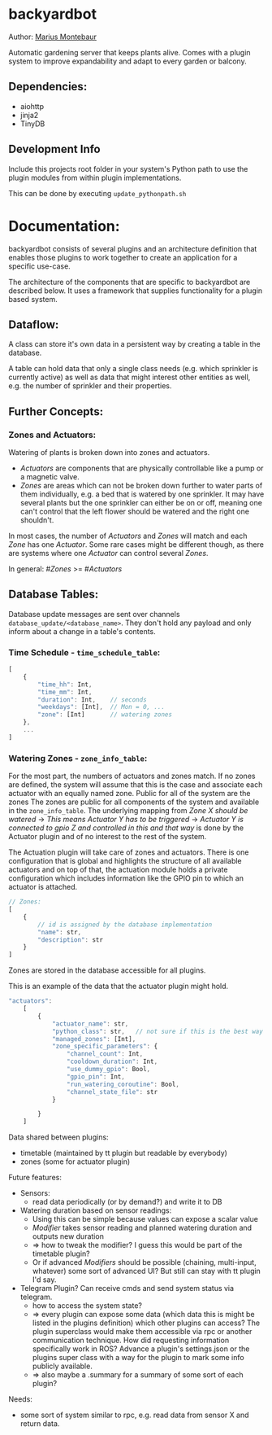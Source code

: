 # backyardbot

Author: [Marius Montebaur](https://www.montebaur.tech)

Automatic gardening server that keeps plants alive. Comes with a plugin system to improve expandability and adapt to every garden or balcony.


## Dependencies:

- aiohttp
- jinja2
- TinyDB


## Development Info

Include this projects root folder in your system's Python path to use the plugin modules from within plugin implementations.

This can be done by executing `update_pythonpath.sh`


# Documentation:

backyardbot consists of several plugins and an architecture definition that enables those plugins to work together to create an application for a specific use-case.

The architecture of the components that are specific to backyardbot are described below. It uses a framework that supplies functionality for a plugin based system.


## Dataflow:

A class can store it's own data in a persistent way by creating a table in the database.

A table can hold data that only a single class needs (e.g. which sprinkler is currently active) as well as data that might interest other entities as well, e.g. the number of sprinkler and their properties.


## Further Concepts:

### Zones and Actuators:

Watering of plants is broken down into zones and actuators.

- *Actuators* are components that are physically controllable like a pump or a magnetic valve.
- *Zones* are areas which can not be broken down further to water parts of them individually, e.g. a bed that is watered by one sprinkler. It may have several plants but the one sprinkler can either be on or off, meaning one can't control that the left flower should be watered and the right one shouldn't.

In most cases, the number of *Actuators* and *Zones* will match and each *Zone* has one *Actuator*. Some rare cases might be different though, as there are systems where one *Actuator* can control several *Zones*.

In general: #*Zones* >= #*Actuators*


## Database Tables:

Database update messages are sent over channels `database_update/<database_name>`. They don't hold any payload and only inform about a change in a table's contents.

### Time Schedule - `time_schedule_table`:

```js
[
    {
        "time_hh": Int,
        "time_mm": Int,
        "duration": Int,    // seconds
        "weekdays": [Int],  // Mon = 0, ...
        "zone": [Int]       // watering zones
    },
    ...
]
```


### Watering Zones - `zone_info_table`:

For the most part, the numbers of actuators and zones match. If no zones are defined, the system will assume that this is the case and associate each actuator with an equally named zone.
Public for all of the system are the zones
The zones are public for all components of the system and available in the `zone_info_table`. The underlying mapping from *Zone X should be watered* -> *This means Actuator Y has to be triggered* -> *Actuator Y is connected to gpio Z and controlled in this and that way* is done by the Actuator plugin and of no interest to the rest of the system.

The Actuation plugin will take care of zones and actuators. There is one configuration that is global and highlights the structure of all available actuators and on top of that, the actuation module holds a private configuration which includes information like the GPIO pin to which an actuator is attached.

```js
// Zones:
[
    {
        // id is assigned by the database implementation
        "name": str,
        "description": str
    }
]
```

Zones are stored in the database accessible for all plugins.



This is an example of the data that the actuator plugin might hold.
```js
"actuators":
    [
        {
            "actuator_name": str,
            "python_class": str,   // not sure if this is the best way (class name)
            "managed_zones": [Int],
            "zone_specific_parameters": {
                "channel_count": Int,
                "cooldown_duration": Int,
                "use_dummy_gpio": Bool,
                "gpio_pin": Int,
                "run_watering_coroutine": Bool,
                "channel_state_file": str
            }

        }
    ]
```

Data shared between plugins:
- timetable (maintained by tt plugin but readable by everybody)
- zones (some for actuator plugin)


Future features:
- Sensors:
  - read data periodically (or by demand?) and write it to DB
- Watering duration based on sensor readings:
  - Using this can be simple because values can expose a scalar value
  - *Modifier* takes sensor reading and planned watering duration and outputs new duration
  - => how to tweak the modifier? I guess this would be part of the timetable plugin?
  - Or if advanced *Modifiers* should be possible (chaining, multi-input, whatever) some
    sort of advanced UI? But still can stay with tt plugin I'd say.
- Telegram Plugin? Can receive cmds and send system status via telegram.
  - how to access the system state?
  - => every plugin can expose some data (which data this is might be listed in the
    plugins definition) which other plugins can access? The plugin superclass would make
    them accessible via rpc or another communication technique. How did requesting
    information specifically work in ROS? Advance a plugin's settings.json or the plugins
    super class with a way for the plugin to mark some info publicly available.
  - => also maybe a .summary for a summary of some sort of each plugin?

Needs:
- some sort of system similar to rpc, e.g. read data from sensor X and return data.


###